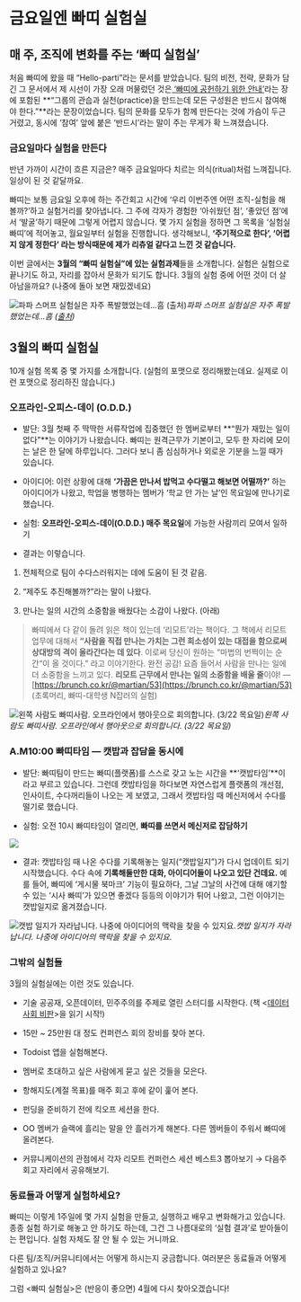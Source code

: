 
# 금요일엔 빠띠 실험실

## 매 주, 조직에 변화를 주는 ‘빠띠 실험실’

처음 빠띠에 왔을 때 “Hello-parti”라는 문서를 받았습니다. 팀의 비전, 전략, 문화가 담긴 그 문서에서 제 시선이 가장 오래 머물렀던 것은[ ‘빠띠에 공헌하기 위한 안내’](https://docs.parti.xyz/guide.html)라는 장에 포함된 **“그룹의 관습과 실천(practice)을 만드는데 모든 구성원은 반드시 참여해야 한다.”**라는 문장이었습니다. 팀의 문화를 모두가 함께 만든다는 것에 가슴이 두근거렸고, 동시에 ‘참여’ 앞에 붙은 ‘반드시’라는 말이 주는 무게가 확 느껴졌습니다.

### 금요일마다 실험을 만든다

반년 가까이 시간이 흐른 지금은? 매주 금요일마다 치르는 의식(ritual)처럼 느껴집니다. 일상이 된 것 같달까요.

빠띠는 보통 금요일 오후에 하는 주간회고 시간에 ‘우리 이번주엔 어떤 조직-실험을 해볼까?’하고 실험거리를 찾아냅니다. 그 주에 각자가 경험한 ‘아쉬웠던 점’, ‘좋았던 점’에서 ‘발굴’하기 때문에 그렇게 어렵지 않습니다. 몇 가지 실험을 정하면 그 목록을 ‘실험실 빠띠’에 적어놓고, 월요일부터 실험을 진행합니다. 생각해보니, **‘주기적으로 한다’, ‘어렵지 않게 정한다’ 라는 방식때문에 제가 리츄얼 같다고 느낀 것 같습니다.**

이번 글에서는 **3월의 “빠띠 실험실”에 있는 실험과제**들을 소개합니다. 실험은 실험으로 끝나기도 하고, 자리를 잡아서 문화가 되기도 합니다. 3월의 실험 중에 어떤 것이 더 살아남을까요? (나중에 돌아 보면 재밌겠네요)

![파파 스머프 실험실은 자주 폭발했었는데…흠 ([출처](http://smurfsfanon.wikia.com/wiki/File:Papa_Smurf%27s_Lab_Comics.jpg))](/assets/images/금요일엔-빠띠-실험실/1*AekwstWAn9fq_TmQfKHyGg.png)*파파 스머프 실험실은 자주 폭발했었는데…흠 ([출처](http://smurfsfanon.wikia.com/wiki/File:Papa_Smurf%27s_Lab_Comics.jpg))*

## 3월의 빠띠 실험실

10개 실험 목록 중 몇 가지를 소개합니다. (실험의 포맷으로 정리해봤는데요. 실제로 이런 포맷으로 정리하진 않습니다.)

### 오프라인-오피스-데이 (O.D.D.)

* 발단: 3월 첫째 주 딱딱한 서류작업에 집중했던 한 멤버로부터 **“뭔가 재밌는 일이 없다”**는 이야기가 나왔습니다. 빠띠는 원격근무가 기본이고, 모두 한 자리에 모이는 날은 한 달에 하루입니다. 그러다 보니 좀 심심하거나 외로운 기분을 느낄 때가 있습니다.

* 아이디어: 이런 상황에 대해 **‘가끔은 만나서 밥먹고 수다떨고 해보면 어떨까?’** 하는 아이디어가 나왔고, 학업을 병행하는 멤버가 ‘학교 안 가는 날’인 목요일에 만나기로 했습니다.

* 실험: **오프라인-오피스-데이(O.D.D.) 매주 목요일**에 가능한 사람끼리 모여서 일하기

* 결과는 이렇습니다.

1. 전체적으로 팀이 수다스러워지는 데에 도움이 된 것 같음.

1. “제주도 추진해볼까?”라는 말이 나왔다.

1. 만나는 일의 시간의 소중함을 배웠다는 소감이 나왔다. (아래)
> 빠띠에서 다 같이 돌려 읽은 책이 있는데 ‘리모트’라는 책이다. 그 책에서 리모트 업무에 대해서 **“사람을 직접 만나는 가치는 그런 희소성이 있는 대접을 함으로써 상대방의 격이 올라간다는 데 있다**. 이로써 당신이 원하는 “마법의 번쩍이는 순간“이 올 것이다.” 라고 이야기한다. 완전 공감! 요즘 들어서 사람을 만나는 일에 더 소중함을 느끼고 있다. **리모트 근무에서 만나는 일의 소중함을 배울 줄**이야! — [https://brunch.co.kr/@martian/53](https://brunch.co.kr/@martian/53) (초록머리, 빠띠-대학생 N잡러의 실험)

![왼쪽 사람도 빠띠사람. 오프라인에서 행아웃으로 회의합니다. (3/22 목요일)](/assets/images/금요일엔-빠띠-실험실/1*4tztFOHMLf8IiVwIIjuzBQ.png)*왼쪽 사람도 빠띠사람. 오프라인에서 행아웃으로 회의합니다. (3/22 목요일)*

### A.M10:00 빠띠타임 — 캣밥과 잡담을 동시에

* 발단: 빠띠팀이 만드는 빠띠(플랫폼)를 스스로 갖고 노는 시간을 **‘캣밥타임’**이라고 부르고 있습니다. 그런데 캣밥타임을 하다보면 자연스럽게 플랫폼의 개선점, 인사이트, 수다꺼리들이 나오는 게 보였고, 그래서 캣밥타임 때 메신저에서 수다를 떨기로 했습니다.

* 실험: 오전 10시 빠띠타임이 열리면, **빠띠를 쓰면서 메신저로 잡담하기**

![](/assets/images/금요일엔-빠띠-실험실/1*Yr736J4ts2yTvsyL4JNfQQ.png)

* 결과: 캣밥타임 때 나온 수다를 기록해놓는 일지(“캣밥일지”)가 다시 업데이트 되기 시작했습니다. 수다 속에 **기록해둘만한 대화, 아이디어들이 **나오고 있단 건데요**.** 예를 들어, 빠띠에 ‘게시물 북마크’ 기능이 필요하다, 그날 그날의 사건에 대해 얘기할 수 있는 ‘시사 빠띠’가 있으면 좋겠다 등등의 이야기가 튀어 나왔고, 그런 이야기는 캣밥일지로 옮겨졌습니다.

![캣밥 일지가 자라납니다. 나중에 아이디어의 맥락을 찾을 수 있지요.](/assets/images/금요일엔-빠띠-실험실/1*Qgl1SB0bvppcZATcNJT0Ow.png)*캣밥 일지가 자라납니다. 나중에 아이디어의 맥락을 찾을 수 있지요.*

### 그밖의 실험들

3월의 실험실에는 이런 것도 있습니다.

* 기술 공공재, 오픈데이터, 민주주의를 주제로 열린 스터디를 시작한다. (책 &lt;[데이터 사회 비판](http://www.aladin.co.kr/shop/wproduct.aspx?ItemId=120922907)&gt;을 읽기 시작!)

* 15만 ~ 25만원 대 정도 컨퍼런스 회의 장비를 찾아 본다.

* Todoist 앱을 실험해본다.

* 멤버로 초대하고 싶은 사람에게 묻고 싶은 것들을 모은다.

* 항해지도(계절 목표)를 매주 회고 후에 같이 훑어 본다.

* 펀딩을 준비하기 전에 킥오프 세션을 한다.

* OO 멤버가 슬랙에 흘리는 말을 안 흘러가게 해본다. 다른 멤버들이 주워서 빠띠에 올려본다.

* 커뮤니케이션의 관점에서 각자 리모트 컨퍼런스 세션 베스트3 뽑아보기 → 다음주 회고 자리에서 공유해보기.

### 동료들과 어떻게 실험하세요?

빠띠는 이렇게 1주일에 몇 가지 실험을 만들고, 실행하고 배우고 변화해가고 있습니다. 종종 실험 하기로 해놓고 안 하기도 하는데, 그건 그 나름대로의 ‘실험 결과’로 받아들이는 편입니다. 실험 자체도 잘 안 될 수 있는 거니까요.

다른 팀/조직/커뮤니티에서는 어떻게 하시는지 궁금합니다. 여러분은 동료들과 어떻게 실험하고 있나요?

그럼 &lt;빠띠 실험실&gt;은 (반응이 좋으면) 4월에 다시 찾아오겠습니다!